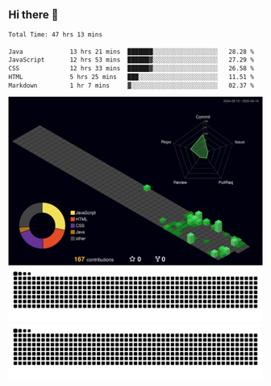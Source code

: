 ## Hi there 👋

<!--
**CereenaG/CereenaG** is a ✨ _special_ ✨ repository because its `README.md` (this file) appears on your GitHub profile.

Here are some ideas to get you started:

- 🔭 I’m currently working on ...
- 🌱 I’m currently learning ...
- 👯 I’m looking to collaborate on ...
- 🤔 I’m looking for help with ...
- 💬 Ask me about ...
- 📫 How to reach me: ...
- 😄 Pronouns: ...
- ⚡ Fun fact: ...

 🌱I'm currently learning Java for backend development along with frontend technologies.-->
 
<!--START_SECTION:waka-->

```txt
Total Time: 47 hrs 13 mins

Java             13 hrs 21 mins  ███████░░░░░░░░░░░░░░░░░░   28.28 %
JavaScript       12 hrs 53 mins  ██████▓░░░░░░░░░░░░░░░░░░   27.29 %
CSS              12 hrs 33 mins  ██████▓░░░░░░░░░░░░░░░░░░   26.58 %
HTML             5 hrs 25 mins   ███░░░░░░░░░░░░░░░░░░░░░░   11.51 %
Markdown         1 hr 7 mins     ▓░░░░░░░░░░░░░░░░░░░░░░░░   02.37 %
```

<!--END_SECTION:waka-->
![](./profile-3d-contrib/profile-night-green.svg)
![](https://github.com/CereenaG/CereenaG/blob/output/github-contribution-grid-snake.svg#gh-light-mode-only)
![](https://github.com/CereenaG/CereenaG/blob/output/github-contribution-grid-snake-dark.svg#gh-dark-mode-only)


